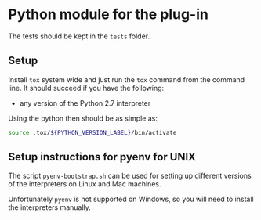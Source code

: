 # Python module for the plug-in

The tests should be kept in the `tests` folder.

## Setup

Install `tox` system wide and just run the `tox` command from the command line.
It should succeed if you have the following:

- any version of the Python 2.7 interpreter

Using the python then should be as simple as:

```bash
source .tox/${PYTHON_VERSION_LABEL}/bin/activate
```

## Setup instructions for pyenv for UNIX

The script `pyenv-bootstrap.sh` can be used for setting up different versions
of the interpreters on Linux and Mac machines.

Unfortunately `pyenv` is not supported on Windows, so you will need to install
the interpreters manually.
